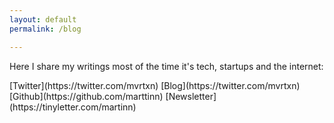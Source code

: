 ```yaml
---
layout: default
permalink: /blog

---
```


Here I share my writings most of the time it's tech, startups and the internet:




<span class="links">
 [Twitter](https://twitter.com/mvrtxn) [Blog](https://twitter.com/mvrtxn) [Github](https://github.com/marttinn)
 [Newsletter](https://tinyletter.com/martinn)
</span><br>
